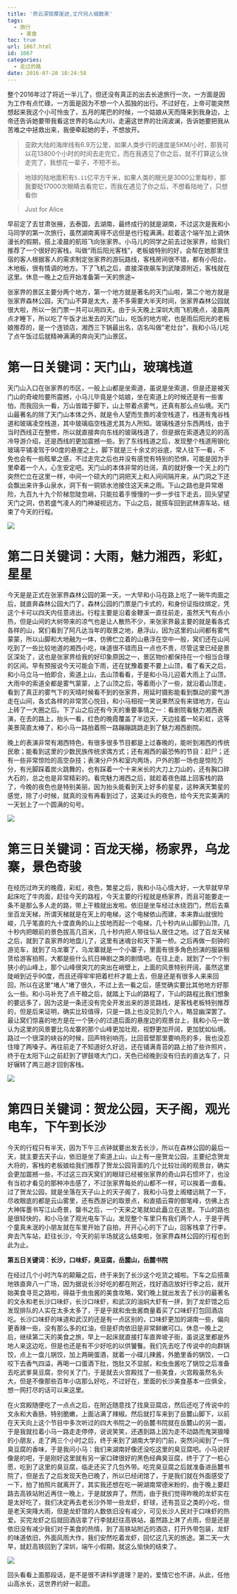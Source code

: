 ```yaml
---
title: '奇云深锁摩崖迹,丈尺何人细数来'
tags:
  - 旅行
	- 美食
toc: true
url: 1067.html
id: 1067
categories:
  - 走过的路
date: 2016-07-28 10:24:58
---
```


整个2016年过了将近一半儿了，但还没有真正的出去长途旅行一次，一方面是因为工作有点忙碌，一方面是因为不想一个人孤独的出行。不过好在，上帝可能突然想起来我这个小可怜虫了，五月的尾巴的时候，一个姑娘从天而降来到我身边，上帝还告诉她要带我看这世界的名山大川，走遍这世界的壮阔波澜，告诉她要把我从苦难之中拯救出来，我便牵起她的手，不想放开。

> 亚欧大陆的海岸线有6.9万公里，如果人类步行的速度是5KM/小时，那我可以花13800个小时的时间去走完它，而在我遇见了你之后，就不打算这么快走完了，我想花一辈子，不短不长。

> 地球的陆地面积有`5.11`亿平方千米，如果人类的眼光是3000公里每秒，那我要眨17000次眼睛去看完它，而我在遇见了你之后，不想看陆地了，只想看你

> Just for Alice

早前定了去甘肃张掖，去泰国，去湖南，最终成行的就是湖南，不过这次是我和小马同学的第一次旅行，虽然湖南离得不远但是也行程满满，趁着这个端午加上调休漫长的假期，搭上凌晨的航班飞向张家界。小马儿的同学之前去过张家界，给我们推荐了一个很好的客栈，叫做“雨后阳光客栈”，老板娘特别的好，会帮在她那里住宿的客人根据客人的需求制定张家界的游玩路线，客栈房间很不错，都有小阳台，木地板，很有情调的地方。下了飞机之后，直接深夜飙车到武陵源附近，客栈就在这里。休息一晚上之后开始准备第一天的旅途~

张家界的景区主要分两个地方，第一个地方就是著名的天门山啦，第二个地方就是张家界森林公园，天门山不算是太大，差不多需要大半天时间，张家界森林公园就很大啦，所以一张门票一共可以用四天。由于头天晚上深圳大雨飞机晚点，凌晨两点才睡下，所以吃了午饭才出发去的天门山，吃饭的地方呢，也是雨后阳光的老板娘推荐的，是一个连锁店，湘西三下锅最出名，店名叫做“老灶台”，我和小马儿吃了点午饭过后就精神满满的奔向天门山景区。

# **第一日关键词：天门山，玻璃栈道**

天门山入口在张家界的市区，一般上山都是坐索道，虽说是坐索道，但是还是被天门山的奇峻险要所震撼，小马儿毕竟是个姑娘，坐在索道上的时候还是有一些害怕，而我回头一看，万山皆踏于脚下，山上带着点雾气，还真有那么点仙境。天门山最著名的除了天门山本体之外，就是令人望而生畏的凌空栈道了，栈道有鬼谷栈道和玻璃凌空栈道，其中玻璃临空栈道尤其为人所知。玻璃栈道分东西两线，由于当时西线正在整修，所以就直接奔向东线的玻璃栈道了，但是据在索道遇见的的高冷导游介绍，还是西线的更加震撼一些。到了东线栈道之后，发现整个栈道用钢化玻璃平铺凌驾于90度的悬崖之上，脚下就是三十余丈的谷底，常人往下一看，不免也会有一些眩晕之感，不过走完之后也并没有感觉有特别的恐惧，可能是因为手里牵着一个人，心生安定吧。天门山的本体非常的壮阔，真的就好像一个天上的门突然伫立在这里一样，中间一个硕大的门洞把天上和人间间隔开来，从门洞之下还会飘出来许多山泉水，洞下有一铜锁水池接住这天来之雨。下山之路也是异常艰险，九百九十九个阶梯忽陡忽峭，只能拉着手慢慢的一步一步往下走去，回头望望天门之洞，仿若盛气凌人的门神凝视远方。下山之后，就搭车回到武林源车站，结束了今天的行程。

![](http://qiniu.102no.com/tianmenshan.jpg)

# **第二日关键词：大雨，魅力湘西，彩虹，星星**

今天是是正式在张家界森林公园的第一天，一大早和小马在路上吃了一碗牛肉面之后，就直奔森林公园大门了，森林公园的门票是门卡式的，和身份证指纹绑定，凭这个卡可以四天内任意进出。行程主要是沿着金鞭溪一直往前走，虽然天气有点小热，但是山间的大树带来的凉气也是让人散热不少，来张家界最主要的就是看各式各样的山，窝们看到了阿凡达当年的取景之地，悬浮山，因为这里的山间都有雾气蒙蒙，所以山脚和大地融为一体，仿佛伫立着的山悬浮在空中一般，窝们还在山间吃到了一些比较地道的湘西小吃，味道很不错而且一点也不贵，尽管这里已经是景区深处了，这也是张家界给我的好印象原因之一，景区物价都保持在一个相当合理的区间。早有预报说今天可能会下雨，还在犹豫着要不要上山顶，看了看天之后，和小马立马一拍即合，索道上山，去山顶看看，于是和小马儿迎着大雨上了山顶，大雨中的索道全都是雾气蒙蒙，上了山顶之后，等着雨小了一些，就沿着山顶走，看到了真正的雾气下的天晴时候看不到的张家界，用延时摄影能看到飘动的雾气游走在山间，各式各样的非常赏心悦目，和小马相视一笑说果然没有来错地方，在山上砖了一大圈之后。下了山之后还有今天的重要事情之一：看剧院看魅力湘西表演，在去的路上，抬头一看，红色的晚霞覆盖了半边天，天边挂着一轮彩虹，这等美景简直太棒了，和小马一路拍着照一路蹦蹦跳跳走到了魅力湘西剧院。

晚上的表演非常有湘西特色，有很多很多节目都是上过春晚的，能听到湘西的传统民歌；能看到这里的少数民族传统求偶方式；还有湘西的最恐怖的节目：赶尸；还有一些非常惊险的高空杂技；表演分户外和室内两场，户外的那一场也是惊险万分，有光脚踩着炭火跳舞的，也有踩着一个十来米长的大刀上刀山的，还有胸口碎大石的，总之也是非常精彩的。看完魅力湘西之后，就趁着夜色踏上回客栈的路了，今晚的夜色也是特别美丽，因为抬头能看到天上好多的星星，这种满天繁星的感觉，除了小时候，就真的没有再看到过了，这美过头的夜色，给今天充实美满的一天划上了一个圆满的句号。

![](http://qiniu.102no.com/jinbianxi.jpg)

# **第三日关键词：百龙天梯，杨家界，乌龙寨，景色奇骏**

在经历过昨天的晚霞，彩虹，夜色，繁星之后，我和小马心情大好，一大早就早早起床吃了牛肉面，赶往今天的路程，今天主要的行程就是杨家界，而且可能要走一条不是那么多人走的路，带上干粮就出发啦。依旧是坐车经过水绕泗门，然后去乘坐百龙天梯，所谓天梯就是在天上的电梯，这个电梯依山而建，本来靠山就很险峻，几乎笔直的九十度直角的山上拔地而起一个电梯，几十秒内从山脚到山顶，几十秒内把眼前的景色拔高几百米，几十秒内把人带往仙人居住之地。过了百龙天梯之后，就到了袁家界的地盘儿了，这里有迷魂台和天下第一桥。之后再做一刻钟的游览车，就到了乌龙寨了，乌龙寨就是一个小寨子，里面有很多角色扮演的服装租赁给游客拍照，大都是些什么抗日神剧之类的剧情吧。在往上走，就到了一个个别狭小的山峰上，那个山峰很突兀的突出在峭壁上，上面的风景特别开阔，虽然这里陡峭到近乎90度，而且还得牢牢把着栏杆才能上去，但是还是有很多人来来回回，所以在这里“堵人”堵了很久，不过上去一看之后，感觉确实要比其他地方好那么一些。和小马补充了点干粮之后，就踏上下山的路程了，下山的路程比我们想象的要远多了，因为这是一条还没有完全开发出来的游览路线，是客栈老板特别推荐的，但是后来证明，确实比较值得，只是一路上也没见到几个人，略显幽深罢了。最让窝们惊喜的地方是在一个狭小的过道后面的悬崖边的观景台上，我和小马一致认为这里的风景要比乌龙寨的那个山峰更加壮观，视野更加开阔，更加犹如仙境。路过一个很深的峡谷的时候，回声特别响亮，比回音壁那里要响亮的多，我也没忍住嚎了两嗓子。再往前走了不知道好久好远，还在铺满青苔的路上拍了些许照片，终于在太阳下山之前赶到了锣鼓塔大门口，天色已经晚到没有归去的直达车了，只好辗转了两三趟才回到客栈。

![](http://qiniu.102no.com/chang.jpg)

# **第四日关键词：贺龙公园，天子阁，观光电车，下午到长沙**

今天的行程只有半天，因为下午三点钟就要出发去长沙，所以在森林公园的最后一天，就主要去天子山，依旧是坐了索道上山，山上有一座贺龙公园，主要纪念贺龙大将的，客栈的老板娘给我们推荐了贺龙公园背面的几个比较壮阔的观景台，确实会更加震撼一些，不过这三四天窝们的眼球已经被张家界的奇山异石惯坏了，也没有当初才看见的那种冲击感了，不过张家界每处的山都不一样，可以挨着一直看。过了贺龙公园，就是坐落在天子山上的天子阁了，我和小马登上阁楼远眺了一下，尽收眼底的都是云山雾里，还有西游记的取景点，和直插云霄的御笔峰，仿佛上古大神挥墨书写江山奇景，罄书之后，一个天来之笔就如此矗立在这里。下山的路也是很轻快的，和小马坐了观光电车下山，发现整个车里只有我们两个人，于是乎两个童真未泯的小朋友就在车里开始了自拍，开开心心的下了山，回客栈拿了行李，奔去汽车站，赶往长沙，今天的前半场就这么结束啦，张家界森林公园的行程也到此为止。

**第五日关键词：长沙，口味虾，臭豆腐，岳麓山，岳麓书院**

在经过几个小时汽车的颠簸之后，终于来到了长沙这个吃货之城啦。下车之后搭乘地铁直奔八一广场，因为据说长沙好吃的都在附近，找好酒店放好行李之后，就开始美食寻觅之路啦，得益于虫虫酱的美食攻略，窝们晚上就出发去了长沙的最著名的文永和老长沙口味虾，长沙口味虾，和武汉的油焖大虾有一拼，到了龙虾馆之后发现排队的人实在太多太多了，于是乎就和虫虫酱商量着买了口味虾打包回酒店吃。长沙口味虾的味道和武汉的还是有一点区别的，口味虾更加的湖南一些，偏向更香辣一些，没有那么多的红油，但是虾肉依旧是非常鲜嫩可口。休息一晚上之后，继续第二天的美食之旅，早上一起床就直接打车直奔坡子街，虽说这里都是外地人来这边吃，但是也还是有不少好吃的以供饕餮。我们先去吃了传说中的向群锅饺，点上一盘儿锅饺，加上两碗蛋酒，就着一小碟儿辣酱，外脆里香的锅饺，一口咬下去香气四溢，再喝一口蛋酒下肚，饱肚又不显腻，和虫虫酱吃了锅饺之后准备去吃武爹臭豆腐，奈何关了门，于是就去火宫殿找了一些美食，火宫殿虽然名头大，但是不像那些百年小店那么好吃，不过好在，里面的长沙美食基本一应俱全，想一网打尽的话可以来这里。

在火宫殿随便吃了一点点之后，在附近随意找了找臭豆腐店，然后还吃了传说中的文永和大香肠，特别脆嫩，上面沾满了辣椒。然后就打车来到了岳麓山脚下，以前在天天向上这个节目中多次听过的四大书院之一的岳麓书院就在岳麓山的另一面，于是我就拉着小马一路走走停停，说说笑笑，还遇到路上因为走不动路而鬼哭狼嚎的小朋友，走了两三个小时之后，终于来到了湖南大学的门前，突然问闻到了一阵臭豆腐的香味，于是我问小马：我们来湖南好像还没吃这里的臭豆腐吧。小马说好像是的吧，于是刚好这里就有另一家口碑很好的黑色经典臭豆腐，终于了了一桩心愿，吃到了这里的臭豆腐，临走还买了几包外带。吃完臭豆腐之后就准备进岳麓书院了，但是去了之后发现天色已晚了，所以已经闭馆了，于是我们就在外面感受了一下，拍了拍照片就离开了，其实我还想在吃一碗湖南常德米粉的，由于晚上要赶路去高铁站附近再住一晚上，于是就放弃了。然而，由于我们觉得昨晚的龙虾实在是太好吃了，我们决定再去老长沙外带一些龙虾，虾球，还有芸豆之类的小吃，但是老天突降大雨，但是龙虾馆的人数依旧没有减少，可见长沙人民对于口味虾的热爱。买完龙虾之后就回酒店拿了行李就赶往高铁站，虽然路上淋了点雨，但是还是依旧没有减少我们对于美食的热情，到了高铁站附近的酒店，打开外带包装，龙虾的味道依旧，外面风雨大作，我们安然吃着龙虾，回忆这几天的旅途。第二天一大早，就赶高铁回到了深圳，端午小假期，就这么愉快的结束了。

![](http://qiniu.102no.com/changsha.jpg)

回头看看上面那段话，是不是很不讲科学道理？是的，爱情它也不讲，从此，任他山高水长，这世界约好一起逛。
